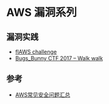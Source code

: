 # AWS 漏洞系列

## 漏洞实践

* [flAWS challenge](http://flaws.cloud/)
* [Bugs\_Bunny CTF 2017 – Walk walk](https://florentbesnard.com/2017/bugs_bunny-ctf-walk-walk/)

## 参考

* [AWS常见安全问题汇总](http://www.freebuf.com/articles/system/129667.html)

